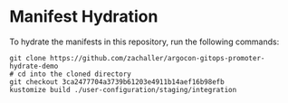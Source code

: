 # Manifest Hydration

To hydrate the manifests in this repository, run the following commands:

```shell
git clone https://github.com/zachaller/argocon-gitops-promoter-hydrate-demo
# cd into the cloned directory
git checkout 3ca2477704a3739b61203e4911b14aef16b98efb
kustomize build ./user-configuration/staging/integration
```
